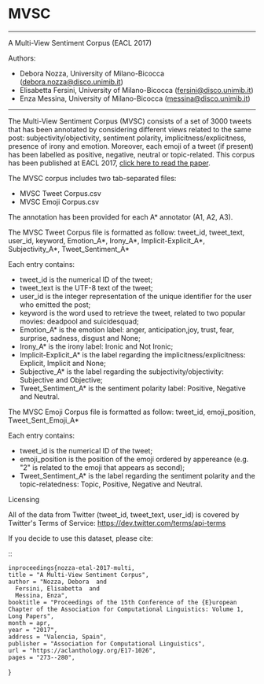 # MVSC
******************************************
A Multi-View Sentiment Corpus (EACL 2017)

Authors:
* Debora Nozza, University of Milano-Bicocca (debora.nozza@disco.unimib.it)
* Elisabetta Fersini, University of Milano-Bicocca (fersini@disco.unimib.it)
* Enza Messina, University of Milano-Bicocca (messina@disco.unimib.it)
******************************************

The Multi-View Sentiment Corpus (MVSC) consists of a set of 3000 tweets 
that has been annotated by considering different views related to the same post: 
subjectivity/objectivity, sentiment polarity, implicitness/explicitness, presence of irony and emotion.
Moreover, each emoji of a tweet (if present) has been labelled as positive,
negative, neutral or topic-related. This corpus has been published at EACL 2017, [click here to read the paper](https://aclanthology.org/E17-1026/). 

The MVSC corpus includes two tab-separated files:
- MVSC Tweet Corpus.csv
- MVSC Emoji Corpus.csv

The annotation has been provided for each A* annotator (A1, A2, A3).

The MVSC Tweet Corpus file is formatted as follow:
tweet_id, tweet_text, user_id, keyword, Emotion_A*, Irony_A*, Implicit-Explicit_A*, Subjectivity_A*, Tweet_Sentiment_A*

Each entry contains:
- tweet_id is the numerical ID of the tweet;
- tweet_text is the UTF-8 text of the tweet;
- user_id is the integer representation of the unique identifier for the user who emitted the post;
- keyword is the word used to retrieve the tweet, related to two popular movies: deadpool and suicidesquad;
- Emotion_A* is the emotion label: anger, anticipation,joy, trust, fear, surprise, sadness, disgust and None;
- Irony_A* is the irony label: Ironic and Not Ironic;
- Implicit-Explicit_A* is the label regarding the implicitness/explicitness: Explicit, Implicit and None;
- Subjective_A* is the label regarding the subjectivity/objectivity: Subjective and Objective;
- Tweet_Sentiment_A* is the sentiment polarity label: Positive, Negative and Neutral.


The MVSC Emoji Corpus file is formatted as follow:
tweet_id, emoji_position, Tweet_Sent_Emoji_A*

Each entry contains:
- tweet_id is the numerical ID of the tweet;
- emoji_position is the position of the emoji ordered by appereance (e.g. "2" is related to the emoji that appears as second);
- Tweet_Sentiment_A* is the label regarding the sentiment polarity and the topic-relatedness: Topic, Positive, Negative and Neutral.



Licensing

All of the data from Twitter (tweet_id, tweet_text, user_id) is covered by Twitter's Terms of Service:
https://dev.twitter.com/terms/api-terms


If you decide to use this dataset, please cite:

::

    inproceedings{nozza-etal-2017-multi,
    title = "A Multi-View Sentiment Corpus",
    author = "Nozza, Debora  and
      Fersini, Elisabetta  and
      Messina, Enza",
    booktitle = "Proceedings of the 15th Conference of the {E}uropean Chapter of the Association for Computational Linguistics: Volume 1, Long Papers",
    month = apr,
    year = "2017",
    address = "Valencia, Spain",
    publisher = "Association for Computational Linguistics",
    url = "https://aclanthology.org/E17-1026",
    pages = "273--280",
}
